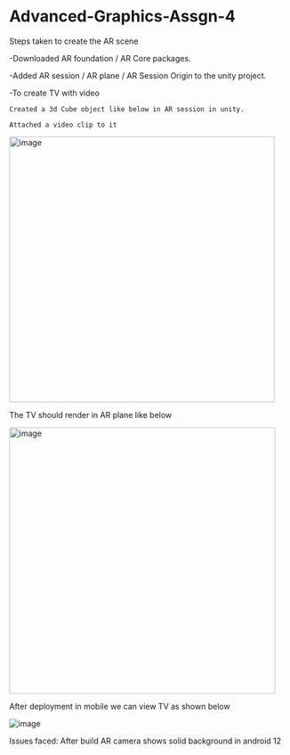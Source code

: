 # Advanced-Graphics-Assgn-4
Steps taken to create the AR scene

-Downloaded AR foundation / AR Core packages.

-Added AR session / AR plane / AR Session Origin to the unity project.

-To create TV with video
    
    Created a 3d Cube object like below in AR session in unity.
    
    Attached a video clip to it

<img width="477" alt="image" src="https://user-images.githubusercontent.com/59860538/197116562-cbdcc9c7-d147-4967-ab3a-3714d78269b1.png">


The TV should render in AR plane like below

<img width="478" alt="image" src="https://user-images.githubusercontent.com/59860538/197116604-b03d746f-a9e7-42ce-9e73-bbc286edfc1c.png">

After deployment in mobile we can view TV as shown below

![image](https://user-images.githubusercontent.com/59860538/197116611-5f81b24d-56d7-4c5f-86f0-3b5f9bfcbf46.png)

Issues faced:
After build AR camera shows solid background in android 12






